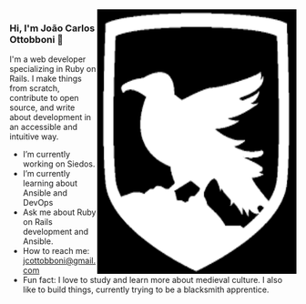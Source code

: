 <img align="right" src="https://github.com/jcottobboni/jcottobboni/blob/master/logo.png" alt="jcottobboni logo" width=350px height=465px/>

### Hi, I'm João Carlos Ottobboni 👋

I'm a web developer specializing in Ruby on Rails. I make things from scratch, contribute to open source, and write about development in an accessible and intuitive way.

-  I’m currently working on Siedos.
-  I’m currently learning about Ansible and DevOps
-  Ask me about Ruby on Rails development and Ansible.
-  How to reach me: jcottobboni@gmail.com
-  Fun fact: I love to study and learn more about medieval culture. I also like to build things, currently trying to be a blacksmith apprentice.
